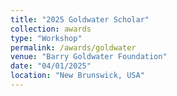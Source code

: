 ```yaml
---
title: "2025 Goldwater Scholar"
collection: awards
type: "Workshop"
permalink: /awards/goldwater
venue: "Barry Goldwater Foundation"
date: "04/01/2025"
location: "New Brunswick, USA"
---
```

